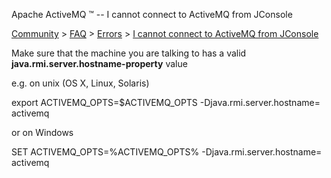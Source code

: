 Apache ActiveMQ ™ -- I cannot connect to ActiveMQ from JConsole 

[Community](community.html) > [FAQ](faq.html) > [Errors](errors.html) > [I cannot connect to ActiveMQ from JConsole](i-cannot-connect-to-activemq-from-jconsole.html)


Make sure that the machine you are talking to has a valid **java.rmi.server.hostname-property** value

e.g. on unix (OS X, Linux, Solaris)

export ACTIVEMQ\_OPTS=$ACTIVEMQ\_OPTS -Djava.rmi.server.hostname=<hostname> 
activemq

or on Windows

SET ACTIVEMQ\_OPTS=%ACTIVEMQ\_OPTS% -Djava.rmi.server.hostname=<hostname> 
activemq

